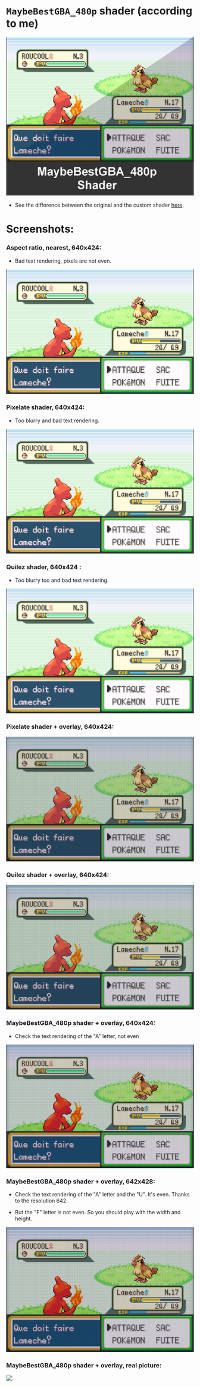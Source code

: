 # `MaybeBestGBA_480p` shader (according to me)

<img src="./screenshots/shader.png"/>


- See the difference between the original and the custom shader [here](https://www.textcompare.org/image/?id=666b5862b90aa84d72987bc1).

# Screenshots:
### Aspect ratio, nearest, 640x424: 
- Bad text rendering, pixels are not even.
<img src="./screenshots/1 bad.png"/>

### Pixelate shader, 640x424:
- Too blurry and bad text rendering.
<img src="./screenshots/2 pixelate bad.png"/>

### Quilez shader, 640x424 :
- Too blurry too and bad text rendering.
<img src="./screenshots/3 quilez bad.png"/>

### Pixelate shader + overlay, 640x424:
<img src="./screenshots/4 pixelate overlay.png"/>

### Quilez shader + overlay, 640x424:
<img src="./screenshots/5 quilez overlay.png"/>

### MaybeBestGBA_480p shader + overlay, 640x424:
- Check the text rendering of the "A" letter, not even
<img src="./screenshots/6 custom.png"/>

### MaybeBestGBA_480p shader + overlay, 642x428:
- Check the text rendering of the "A" letter and the "U". It's even. Thanks to the resolution 642.

- But the "F" letter is not even. So you should play with the width and height.
<img src="./screenshots/99 custom A fixed.png"/>

### MaybeBestGBA_480p shader + overlay, real picture:
<img src="./screenshots/real picture.jpg"/>
